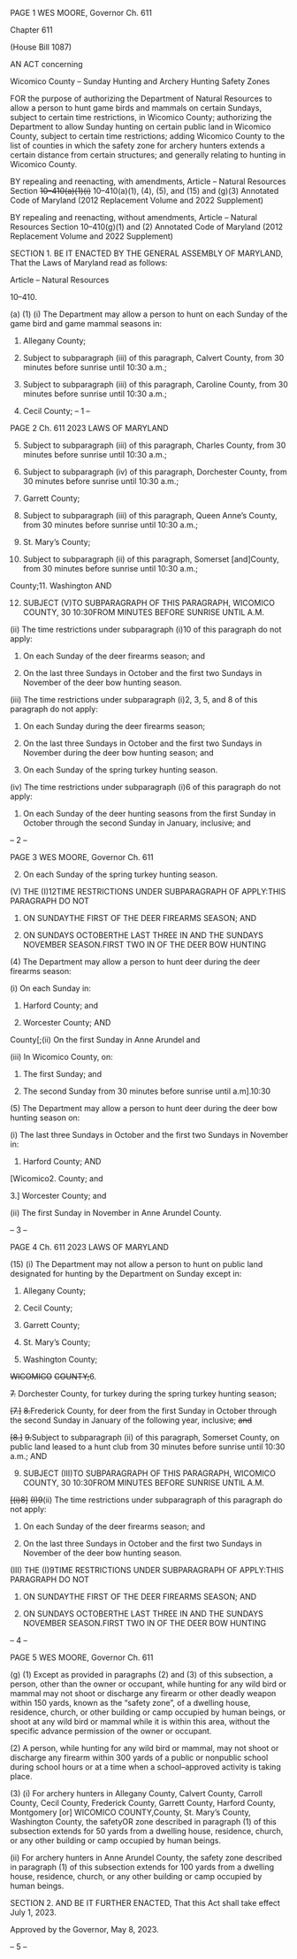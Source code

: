 PAGE 1
WES MOORE, Governor Ch. 611

Chapter 611

(House Bill 1087)

AN ACT concerning

Wicomico County – Sunday Hunting and Archery Hunting Safety Zones

FOR the purpose of authorizing the Department of Natural Resources to allow a person to
hunt game birds and mammals on certain Sundays, subject to certain time
restrictions, in Wicomico County; authorizing the Department to allow Sunday
hunting on certain public land in Wicomico County, subject to certain time
restrictions; adding Wicomico County to the list of counties in which the safety zone
for archery hunters extends a certain distance from certain structures; and generally
relating to hunting in Wicomico County.

BY repealing and reenacting, with amendments,
Article – Natural Resources
Section ~~10–410(a)(1)(i)~~ 10–410(a)(1), (4), (5), and (15) and (g)(3)
Annotated Code of Maryland
(2012 Replacement Volume and 2022 Supplement)

BY repealing and reenacting, without amendments,
Article – Natural Resources
Section 10–410(g)(1) and (2)
Annotated Code of Maryland
(2012 Replacement Volume and 2022 Supplement)

SECTION 1. BE IT ENACTED BY THE GENERAL ASSEMBLY OF MARYLAND,
That the Laws of Maryland read as follows:

Article – Natural Resources

10–410.

(a) (1) (i) The Department may allow a person to hunt on each Sunday of
the game bird and game mammal seasons in:

1. Allegany County;

2. Subject to subparagraph (iii) of this paragraph, Calvert
County, from 30 minutes before sunrise until 10:30 a.m.;

3. Subject to subparagraph (iii) of this paragraph, Caroline
County, from 30 minutes before sunrise until 10:30 a.m.;

4. Cecil County;
– 1 –

PAGE 2
Ch. 611 2023 LAWS OF MARYLAND

5. Subject to subparagraph (iii) of this paragraph, Charles
County, from 30 minutes before sunrise until 10:30 a.m.;

6. Subject to subparagraph (iv) of this paragraph, Dorchester
County, from 30 minutes before sunrise until 10:30 a.m.;

7. Garrett County;

8. Subject to subparagraph (iii) of this paragraph, Queen
Anne’s County, from 30 minutes before sunrise until 10:30 a.m.;

9. St. Mary’s County;

10. Subject to subparagraph (ii) of this paragraph, Somerset
[and]County, from 30 minutes before sunrise until 10:30 a.m.;

County;11. Washington AND

12. SUBJECT (V)TO SUBPARAGRAPH OF THIS
PARAGRAPH, WICOMICO COUNTY, 30 10:30FROM MINUTES BEFORE SUNRISE UNTIL
A.M.

(ii) The time restrictions under subparagraph (i)10 of this paragraph
do not apply:

1. On each Sunday of the deer firearms season; and

2. On the last three Sundays in October and the first two
Sundays in November of the deer bow hunting season.

(iii) The time restrictions under subparagraph (i)2, 3, 5, and 8 of this
paragraph do not apply:

1. On each Sunday during the deer firearms season;

2. On the last three Sundays in October and the first two
Sundays in November during the deer bow hunting season; and

3. On each Sunday of the spring turkey hunting season.

(iv) The time restrictions under subparagraph (i)6 of this paragraph
do not apply:

1. On each Sunday of the deer hunting seasons from the first
Sunday in October through the second Sunday in January, inclusive; and

– 2 –

PAGE 3
WES MOORE, Governor Ch. 611

2. On each Sunday of the spring turkey hunting season.

(V) THE (I)12TIME RESTRICTIONS UNDER SUBPARAGRAPH OF
APPLY:THIS PARAGRAPH DO NOT

1. ON SUNDAYTHE FIRST OF THE DEER FIREARMS
SEASON; AND

2. ON SUNDAYS OCTOBERTHE LAST THREE IN AND THE
SUNDAYS NOVEMBER SEASON.FIRST TWO IN OF THE DEER BOW HUNTING

(4) The Department may allow a person to hunt deer during the deer
firearms season:

(i) On each Sunday in:

1. Harford County; and

2. Worcester County; AND

County[;(ii) On the first Sunday in Anne Arundel and

(iii) In Wicomico County, on:

1. The first Sunday; and

2. The second Sunday from 30 minutes before sunrise until
a.m].10:30

(5) The Department may allow a person to hunt deer during the deer bow
hunting season on:

(i) The last three Sundays in October and the first two Sundays in
November in:

1. Harford County; AND

[Wicomico2. County; and

3.] Worcester County; and

(ii) The first Sunday in November in Anne Arundel County.

– 3 –

PAGE 4
Ch. 611 2023 LAWS OF MARYLAND

(15) (i) The Department may not allow a person to hunt on public land
designated for hunting by the Department on Sunday except in:

1. Allegany County;

2. Cecil County;

3. Garrett County;

4. St. Mary’s County;

5. Washington County;

~~WICOMICO~~ ~~COUNTY;~~6.

~~7.~~ Dorchester County, for turkey during the spring turkey
hunting season;

~~[7.]~~ ~~8.~~Frederick County, for deer from the first Sunday in
October through the second Sunday in January of the following year, inclusive; ~~and~~

~~[8.]~~ ~~9.~~Subject to subparagraph (ii) of this paragraph, Somerset
County, on public land leased to a hunt club from 30 minutes before sunrise until 10:30
a.m.; AND

9. SUBJECT (III)TO SUBPARAGRAPH OF THIS
PARAGRAPH, WICOMICO COUNTY, 30 10:30FROM MINUTES BEFORE SUNRISE UNTIL
A.M.

~~[(i)8]~~ ~~(I)9~~(ii) The time restrictions under subparagraph of this
paragraph do not apply:

1. On each Sunday of the deer firearms season; and

2. On the last three Sundays in October and the first two
Sundays in November of the deer bow hunting season.

(III) THE (I)9TIME RESTRICTIONS UNDER SUBPARAGRAPH OF
APPLY:THIS PARAGRAPH DO NOT

1. ON SUNDAYTHE FIRST OF THE DEER FIREARMS
SEASON; AND

2. ON SUNDAYS OCTOBERTHE LAST THREE IN AND THE
SUNDAYS NOVEMBER SEASON.FIRST TWO IN OF THE DEER BOW HUNTING

– 4 –

PAGE 5
WES MOORE, Governor Ch. 611

(g) (1) Except as provided in paragraphs (2) and (3) of this subsection, a
person, other than the owner or occupant, while hunting for any wild bird or mammal may
not shoot or discharge any firearm or other deadly weapon within 150 yards, known as the
“safety zone”, of a dwelling house, residence, church, or other building or camp occupied by
human beings, or shoot at any wild bird or mammal while it is within this area, without
the specific advance permission of the owner or occupant.

(2) A person, while hunting for any wild bird or mammal, may not shoot or
discharge any firearm within 300 yards of a public or nonpublic school during school hours
or at a time when a school–approved activity is taking place.

(3) (i) For archery hunters in Allegany County, Calvert County, Carroll
County, Cecil County, Frederick County, Garrett County, Harford County, Montgomery
[or] WICOMICO COUNTY,County, St. Mary’s County, Washington County, the safetyOR
zone described in paragraph (1) of this subsection extends for 50 yards from a dwelling
house, residence, church, or any other building or camp occupied by human beings.

(ii) For archery hunters in Anne Arundel County, the safety zone
described in paragraph (1) of this subsection extends for 100 yards from a dwelling house,
residence, church, or any other building or camp occupied by human beings.

SECTION 2. AND BE IT FURTHER ENACTED, That this Act shall take effect July
1, 2023.

Approved by the Governor, May 8, 2023.

– 5 –